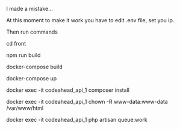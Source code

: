I made a mistake... <br />

At this moment to make it work you have to edit .env file, set you ip.

Then run commands

cd front

npm run build

docker-compose build

docker-compose up

docker exec -it codeahead_api_1 composer install

docker exec -it codeahead_api_1 chown -R www-data:www-data /var/www/html

docker exec -it codeahead_api_1 php artisan queue:work
